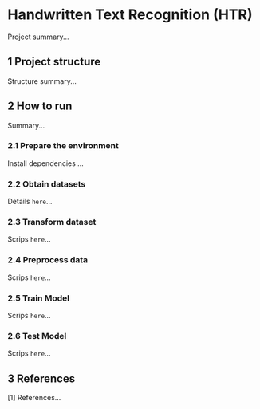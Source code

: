 # Handwritten Text Recognition (HTR)

Project summary...

## 1 Project structure

Structure summary...

## 2 How to run

Summary...

### 2.1 Prepare the environment

Install dependencies ...

### 2.2 Obtain datasets

Details `here`...

### 2.3 Transform dataset

Scrips `here`...

### 2.4 Preprocess data

Scrips `here`...

### 2.5 Train Model

Scrips `here`...

### 2.6 Test Model

Scrips `here`...

## 3 References

[1] References...
